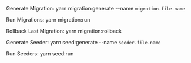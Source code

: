 Generate Migration: yarn migration:generate --name `migration-file-name`

Run Migrations: yarn migration:run

Rollback Last Migration: yarn migration:rollback

Generate Seeder: yarn seed:generate --name `seeder-file-name`

Run Seeders: yarn seed:run
